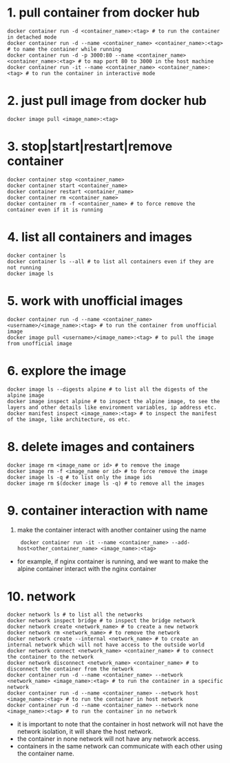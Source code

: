 # 1. pull container from docker hub

    docker container run -d <container_name>:<tag> # to run the container in detached mode
    docker container run -d --name <container_name> <container_name>:<tag> # to name the container while running
    docker container run -d -p 3000:80 --name <container_name> <container_name>:<tag> # to map port 80 to 3000 in the host machine
    docker container run -it --name <container_name> <container_name>:<tag> # to run the container in interactive mode

# 2. just pull image from docker hub

    docker image pull <image_name>:<tag>

# 3. stop|start|restart|remove container

    docker container stop <container_name>
    docker container start <container_name>
    docker container restart <container_name>
    docker container rm <container_name>
    docker container rm -f <container_name> # to force remove the container even if it is running

# 4. list all containers and images

    docker container ls
    docker container ls --all # to list all containers even if they are not running
    docker image ls

# 5. work with unofficial images

    docker container run -d --name <container_name> <username>/<image_name>:<tag> # to run the container from unofficial image
    docker image pull <username>/<image_name>:<tag> # to pull the image from unofficial image

# 6. explore the image

    docker image ls --digests alpine # to list all the digests of the alpine image
    docker image inspect alpine # to inspect the alpine image, to see the layers and other details like environment variables, ip address etc.
    docker manifest inspect <image_name>:<tag> # to inspect the manifest of the image, like architecture, os etc.

# 8. delete images and containers

    docker image rm <image_name or id> # to remove the image
    docker image rm -f <image_name or id> # to force remove the image
    docker image ls -q # to list only the image ids
    docker image rm $(docker image ls -q) # to remove all the images

# 9. container interaction with name

1. make the container interact with another container using the name
  
        docker container run -it --name <container_name> --add-host<other_container_name> <image_name>:<tag> 
- for example, if nginx container is running, and we want to make the alpine container interact with the nginx container

# 10. network

    docker network ls # to list all the networks
    docker network inspect bridge # to inspect the bridge network
    docker network create <network_name> # to create a new network
    docker network rm <network_name> # to remove the network
    docker network create --internal <network_name> # to create an internal network which will not have access to the outside world
    docker network connect <network_name> <container_name> # to connect the container to the network
    docker network disconnect <network_name> <container_name> # to disconnect the container from the network
    docker container run -d --name <container_name> --network <network_name> <image_name>:<tag> # to run the container in a specific network
    docker container run -d --name <container_name> --network host <image_name>:<tag> # to run the container in host network
    docker container run -d --name <container_name> --network none <image_name>:<tag> # to run the container in no network

- it is important to note that the container in host network will not have the network isolation, it will share the host network.
- the container in none network will not have any network access.
- containers in the same network can communicate with each other using the container name.
    

